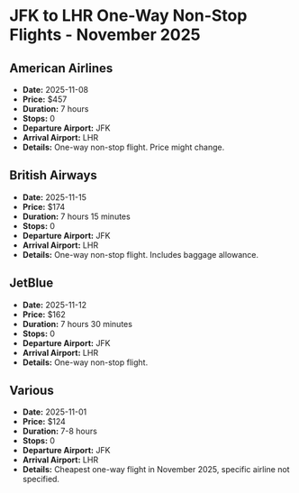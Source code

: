 # JFK to LHR One-Way Non-Stop Flights - November 2025

## American Airlines
- **Date:** 2025-11-08
- **Price:** $457
- **Duration:** 7 hours
- **Stops:** 0
- **Departure Airport:** JFK
- **Arrival Airport:** LHR
- **Details:** One-way non-stop flight. Price might change.

## British Airways
- **Date:** 2025-11-15
- **Price:** $174
- **Duration:** 7 hours 15 minutes
- **Stops:** 0
- **Departure Airport:** JFK
- **Arrival Airport:** LHR
- **Details:** One-way non-stop flight. Includes baggage allowance.

## JetBlue
- **Date:** 2025-11-12
- **Price:** $162
- **Duration:** 7 hours 30 minutes
- **Stops:** 0
- **Departure Airport:** JFK
- **Arrival Airport:** LHR
- **Details:** One-way non-stop flight.

## Various
- **Date:** 2025-11-01
- **Price:** $124
- **Duration:** 7-8 hours
- **Stops:** 0
- **Departure Airport:** JFK
- **Arrival Airport:** LHR
- **Details:** Cheapest one-way flight in November 2025, specific airline not specified.